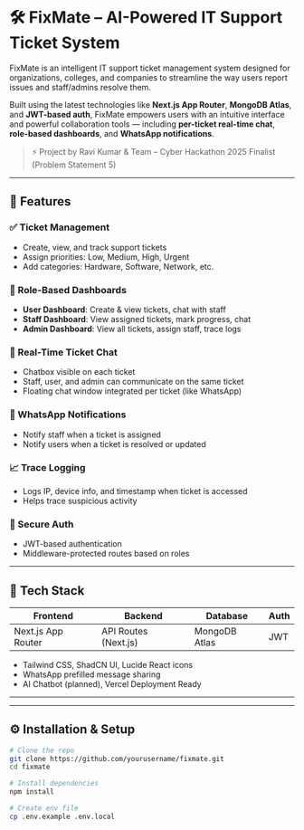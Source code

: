 # 🛠️ FixMate – AI-Powered IT Support Ticket System

FixMate is an intelligent IT support ticket management system designed for organizations, colleges, and companies to streamline the way users report issues and staff/admins resolve them.

Built using the latest technologies like **Next.js App Router**, **MongoDB Atlas**, and **JWT-based auth**, FixMate empowers users with an intuitive interface and powerful collaboration tools — including **per-ticket real-time chat**, **role-based dashboards**, and **WhatsApp notifications**.

> ⚡ Project by Ravi Kumar & Team – Cyber Hackathon 2025 Finalist (Problem Statement 5)

---

## 🚀 Features

### ✅ Ticket Management
- Create, view, and track support tickets
- Assign priorities: Low, Medium, High, Urgent
- Add categories: Hardware, Software, Network, etc.

### 👥 Role-Based Dashboards
- **User Dashboard**: Create & view tickets, chat with staff
- **Staff Dashboard**: View assigned tickets, mark progress, chat
- **Admin Dashboard**: View all tickets, assign staff, trace logs

### 💬 Real-Time Ticket Chat
- Chatbox visible on each ticket
- Staff, user, and admin can communicate on the same ticket
- Floating chat window integrated per ticket (like WhatsApp)

### 📲 WhatsApp Notifications
- Notify staff when a ticket is assigned
- Notify users when a ticket is resolved or updated

### 📈 Trace Logging
- Logs IP, device info, and timestamp when ticket is accessed
- Helps trace suspicious activity

### 🔐 Secure Auth
- JWT-based authentication
- Middleware-protected routes based on roles

---

## 🧱 Tech Stack

| Frontend        | Backend         | Database        | Auth     |
|----------------|-----------------|----------------|----------|
| Next.js App Router | API Routes (Next.js) | MongoDB Atlas | JWT     |

+ Tailwind CSS, ShadCN UI, Lucide React icons  
+ WhatsApp prefilled message sharing  
+ AI Chatbot (planned), Vercel Deployment Ready

---


---

## ⚙️ Installation & Setup

```bash
# Clone the repo
git clone https://github.com/yourusername/fixmate.git
cd fixmate

# Install dependencies
npm install

# Create env file
cp .env.example .env.local
